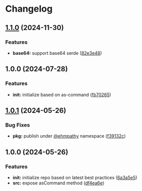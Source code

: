 # Changelog

## [1.1.0](https://github.com/ehmpathy/serde-fns/compare/v1.0.0...v1.1.0) (2024-11-30)


### Features

* **base64:** support base64 serde ([82e3e48](https://github.com/ehmpathy/serde-fns/commit/82e3e4865bfa2d3b6fc164d36dfed6960446e4f0))

## 1.0.0 (2024-07-28)


### Features

* **init:** initialize based on as-command ([fb70265](https://github.com/ehmpathy/serde-fns/commit/fb702658f9211ff58f01e38001da355a06ab543c))

## [1.0.1](https://github.com/ehmpathy/as-command/compare/v1.0.0...v1.0.1) (2024-05-26)


### Bug Fixes

* **pkg:** publish under [@ehmpathy](https://github.com/ehmpathy) namespace ([f39132c](https://github.com/ehmpathy/as-command/commit/f39132cf24ccb8177fe681e060986498f5da23e3))

## 1.0.0 (2024-05-26)


### Features

* **init:** initialize repo based on latest best practices ([6a3a5e5](https://github.com/ehmpathy/as-command/commit/6a3a5e5b16fd15c14e9dcc97480cbed5423063d7))
* **src:** expose asCommand method ([df4ea6e](https://github.com/ehmpathy/as-command/commit/df4ea6e1473e38fddb28abf7646a757210d642f3))
